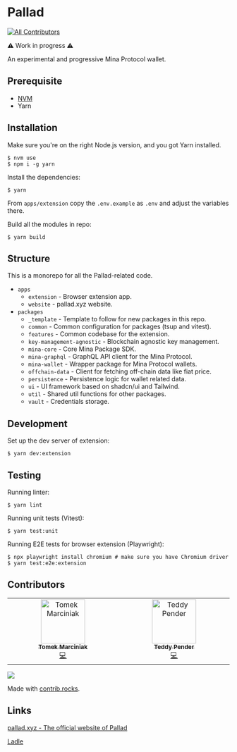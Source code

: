 # Pallad
<!-- ALL-CONTRIBUTORS-BADGE:START - Do not remove or modify this section -->
[![All Contributors](https://img.shields.io/badge/all_contributors-2-orange.svg?style=flat-square)](#contributors-)
<!-- ALL-CONTRIBUTORS-BADGE:END -->

⚠️ Work in progress ⚠️

An experimental and progressive Mina Protocol wallet.

## Prerequisite

- [NVM](https://github.com/nvm-sh/nvm)
- Yarn

## Installation

Make sure you're on the right Node.js version, and you got Yarn installed.

```shell
$ nvm use
$ npm i -g yarn
```

Install the dependencies:

```shell
$ yarn
```

From `apps/extension` copy the `.env.example` as `.env` and adjust the variables there.

Build all the modules in repo:

```shell
$ yarn build
```

## Structure

This is a monorepo for all the Pallad-related code.

- `apps`
  - `extension` - Browser extension app.
  - `website` - pallad.xyz website.
- `packages`
  - `_template` - Template to follow for new packages in this repo.
  - `common` - Common configuration for packages (tsup and vitest).
  - `features` - Common codebase for the extension.
  - `key-management-agnostic` - Blockchain agnostic key management.
  - `mina-core` - Core Mina Package SDK.
  - `mina-graphql` - GraphQL API client for the Mina Protocol.
  - `mina-wallet` - Wrapper package for Mina Protocol wallets.
  - `offchain-data` - Client for fetching off-chain data like fiat price.
  - `persistence` - Persistence logic for wallet related data.
  - `ui` - UI framework based on shadcn/ui and Tailwind.
  - `util` - Shared util functions for other packages.
  - `vault` - Credentials storage.

## Development

Set up the dev server of extension:

```shell
$ yarn dev:extension
```

## Testing

Running linter:

```shell
$ yarn lint
```

Running unit tests (Vitest):

```shell
$ yarn test:unit
```

Running E2E tests for browser extension (Playwright):

```shell
$ npx playwright install chromium # make sure you have Chromium driver
$ yarn test:e2e:extension
```

## Contributors

<a href="https://github.com/palladians/pallad/graphs/contributors">
<!-- ALL-CONTRIBUTORS-LIST:START - Do not remove or modify this section -->
<!-- prettier-ignore-start -->
<!-- markdownlint-disable -->
<table>
  <tbody>
    <tr>
      <td align="center" valign="top" width="14.28%"><a href="https://github.com/mrcnk"><img src="https://avatars.githubusercontent.com/u/16132011?v=4?s=100" width="100px;" alt="Tomek Marciniak"/><br /><sub><b>Tomek Marciniak</b></sub></a><br /><a href="https://github.com/palladians/pallad/commits?author=mrcnk" title="Code">💻</a></td>
      <td align="center" valign="top" width="14.28%"><a href="https://github.com/teddyjfpender"><img src="https://avatars.githubusercontent.com/u/92999717?v=4?s=100" width="100px;" alt="Teddy Pender"/><br /><sub><b>Teddy Pender</b></sub></a><br /><a href="https://github.com/palladians/pallad/commits?author=teddyjfpender" title="Code">💻</a></td>
    </tr>
  </tbody>
</table>

<!-- markdownlint-restore -->
<!-- prettier-ignore-end -->

<!-- ALL-CONTRIBUTORS-LIST:END -->
  <img src="https://contrib.rocks/image?repo=palladians/pallad" />
</a>

Made with [contrib.rocks](https://contrib.rocks).

## Links

[pallad.xyz - The official website of Pallad](https://pallad.xyz/)

[Ladle](https://palladians.github.io/pallad/)

